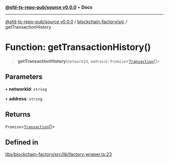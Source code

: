 [**@sfd-ts-repo-pub/source v0.0.0**](../../../README.md) • **Docs**

***

[@sfd-ts-repo-pub/source v0.0.0](../../../modules.md) / [blockchain-factory/src](../README.md) / getTransactionHistory

# Function: getTransactionHistory()

> **getTransactionHistory**(`networkId`, `address`): `Promise`\<[`Transaction`](../../../abstract-core/src/interfaces/Transaction.md)[]\>

## Parameters

• **networkId**: `string`

• **address**: `string`

## Returns

`Promise`\<[`Transaction`](../../../abstract-core/src/interfaces/Transaction.md)[]\>

## Defined in

[libs/blockchain-factory/src/lib/factory-wraper.ts:23](https://github.com/Steadfast-Digital/sfd-ts-repo-pub/blob/0d845dfd87d2789cbb80b278a373d711dc881248/libs/blockchain-factory/src/lib/factory-wraper.ts#L23)
